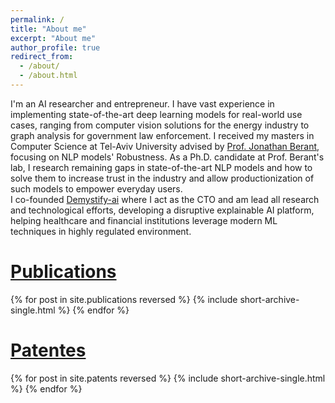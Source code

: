 ```yaml
---
permalink: /
title: "About me"
excerpt: "About me"
author_profile: true
redirect_from: 
  - /about/
  - /about.html
---
```


I'm an AI researcher and entrepreneur. I have vast experience in implementing state-of-the-art deep learning models for real-world use cases, ranging from computer vision solutions for the energy industry to graph analysis for government law enforcement. I received my masters in Computer Science at Tel-Aviv University advised by <a href="http://www.cs.tau.ac.il/~joberant/" target="_blank">Prof. Jonathan Berant</a>, focusing on NLP models' Robustness. As a Ph.D. candidate at Prof. Berant's lab, I research remaining gaps in state-of-the-art NLP models and how to solve them to increase trust in the industry and allow productionization of such models to empower everyday users.<br/>I co-founded <a href="http://www.demystify-ai.com" target="_blank">Demystify-ai</a> where I act as the CTO and am lead all research and technological efforts, developing a disruptive explainable AI platform, helping healthcare and financial institutions leverage modern ML techniques in highly regulated environment.

[Publications](/publications)
========
{% for post in site.publications reversed %}
  {% include short-archive-single.html %}
{% endfor %}

[Patentes](/patents)
========
{% for post in site.patents reversed %}
  {% include short-archive-single.html %}
{% endfor %}